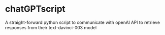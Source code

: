 # chatGPTscript
A straight-forward python script to communicate with openAI API to retrieve responses from their text-davinci-003 model
